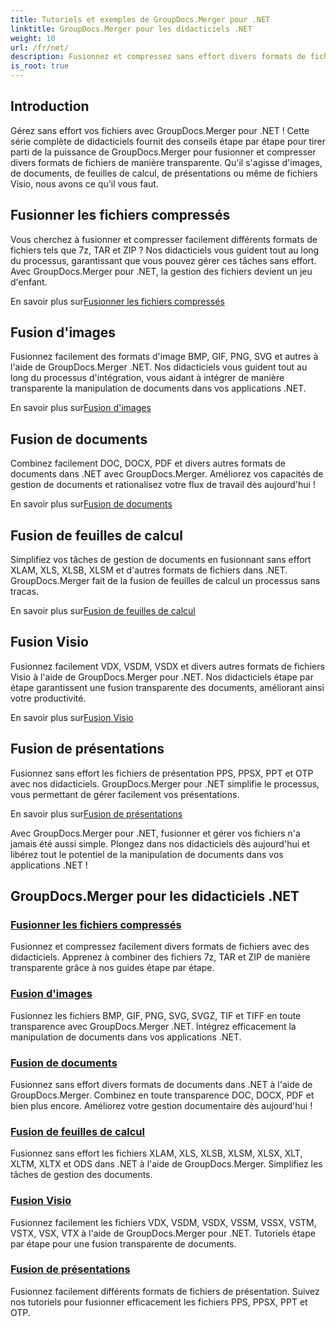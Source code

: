 ```yaml
---
title: Tutoriels et exemples de GroupDocs.Merger pour .NET
linktitle: GroupDocs.Merger pour les didacticiels .NET
weight: 10
url: /fr/net/
description: Fusionnez et compressez sans effort divers formats de fichiers à l'aide de GroupDocs.Merger .NET. Découvrez des didacticiels étape par étape sur la fusion d'images, de documents et bien plus encore !
is_root: true
---
```

## Introduction

Gérez sans effort vos fichiers avec GroupDocs.Merger pour .NET ! Cette série complète de didacticiels fournit des conseils étape par étape pour tirer parti de la puissance de GroupDocs.Merger pour fusionner et compresser divers formats de fichiers de manière transparente. Qu'il s'agisse d'images, de documents, de feuilles de calcul, de présentations ou même de fichiers Visio, nous avons ce qu'il vous faut.

## Fusionner les fichiers compressés
Vous cherchez à fusionner et compresser facilement différents formats de fichiers tels que 7z, TAR et ZIP ? Nos didacticiels vous guident tout au long du processus, garantissant que vous pouvez gérer ces tâches sans effort. Avec GroupDocs.Merger pour .NET, la gestion des fichiers devient un jeu d'enfant.

 En savoir plus sur[Fusionner les fichiers compressés](./merge-compress-files/)

## Fusion d'images
Fusionnez facilement des formats d'image BMP, GIF, PNG, SVG et autres à l'aide de GroupDocs.Merger .NET. Nos didacticiels vous guident tout au long du processus d'intégration, vous aidant à intégrer de manière transparente la manipulation de documents dans vos applications .NET.

 En savoir plus sur[Fusion d'images](./image-merging/)

## Fusion de documents
Combinez facilement DOC, DOCX, PDF et divers autres formats de documents dans .NET avec GroupDocs.Merger. Améliorez vos capacités de gestion de documents et rationalisez votre flux de travail dès aujourd'hui !

 En savoir plus sur[Fusion de documents](./document-merging/)

## Fusion de feuilles de calcul
Simplifiez vos tâches de gestion de documents en fusionnant sans effort XLAM, XLS, XLSB, XLSM et d'autres formats de fichiers dans .NET. GroupDocs.Merger fait de la fusion de feuilles de calcul un processus sans tracas.

 En savoir plus sur[Fusion de feuilles de calcul](./spreadsheet-merging/)

## Fusion Visio
Fusionnez facilement VDX, VSDM, VSDX et divers autres formats de fichiers Visio à l'aide de GroupDocs.Merger pour .NET. Nos didacticiels étape par étape garantissent une fusion transparente des documents, améliorant ainsi votre productivité.

 En savoir plus sur[Fusion Visio](./visio-merging/)

## Fusion de présentations
Fusionnez sans effort les fichiers de présentation PPS, PPSX, PPT et OTP avec nos didacticiels. GroupDocs.Merger pour .NET simplifie le processus, vous permettant de gérer facilement vos présentations.

 En savoir plus sur[Fusion de présentations](./presentation-merging/)

Avec GroupDocs.Merger pour .NET, fusionner et gérer vos fichiers n'a jamais été aussi simple. Plongez dans nos didacticiels dès aujourd'hui et libérez tout le potentiel de la manipulation de documents dans vos applications .NET !
## GroupDocs.Merger pour les didacticiels .NET
### [Fusionner les fichiers compressés](./merge-compress-files/)
Fusionnez et compressez facilement divers formats de fichiers avec des didacticiels. Apprenez à combiner des fichiers 7z, TAR et ZIP de manière transparente grâce à nos guides étape par étape.
### [Fusion d'images](./image-merging/)
Fusionnez les fichiers BMP, GIF, PNG, SVG, SVGZ, TIF et TIFF en toute transparence avec GroupDocs.Merger .NET. Intégrez efficacement la manipulation de documents dans vos applications .NET.
### [Fusion de documents](./document-merging/)
Fusionnez sans effort divers formats de documents dans .NET à l'aide de GroupDocs.Merger. Combinez en toute transparence DOC, DOCX, PDF et bien plus encore. Améliorez votre gestion documentaire dès aujourd'hui !
### [Fusion de feuilles de calcul](./spreadsheet-merging/)
Fusionnez sans effort les fichiers XLAM, XLS, XLSB, XLSM, XLSX, XLT, XLTM, XLTX et ODS dans .NET à l'aide de GroupDocs.Merger. Simplifiez les tâches de gestion des documents.
### [Fusion Visio](./visio-merging/)
Fusionnez facilement les fichiers VDX, VSDM, VSDX, VSSM, VSSX, VSTM, VSTX, VSX, VTX à l'aide de GroupDocs.Merger pour .NET. Tutoriels étape par étape pour une fusion transparente de documents.
### [Fusion de présentations](./presentation-merging/)
Fusionnez facilement différents formats de fichiers de présentation. Suivez nos tutoriels pour fusionner efficacement les fichiers PPS, PPSX, PPT et OTP.